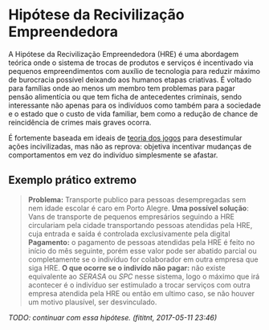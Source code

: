 # Hipótese da Recivilização Empreendedora
A Hipótese da Recivilização Empreendedora (HRE) é uma abordagem teórica onde
o sistema de trocas de produtos e serviços é incentivado via pequenos
empreendimentos com auxílio de tecnologia para reduzir máximo de burocracia
possível deixando aos humanos etapas criativas. É voltado para famílias onde
ao menos um membro tem problemas para pagar pensão alimentícia ou que tem
ficha de antecedentes criminais, sendo interessante não apenas para os
indivíduos como também para a sociedade e o estado que o custo de vida familiar,
bem como a redução de chance de reincidência de crimes mais graves ocorra.

É fortemente baseada em ideais de [teoria dos jogos](https://pt.wikipedia.org/wiki/Teoria_dos_jogos)
para desestimular ações incivilizadas, mas não as reprova: objetiva incentivar
mudanças de comportamentos em vez do indivíduo simplesmente se afastar.

## Exemplo prático extremo

> **Problema:** Transporte publico para pessoas desempregadas sem nem idade
> escolar é caro em Porto Alegre.
> **Uma possível solução**: Vans de transporte de pequenos empresários seguindo
> a HRE circulariam pela cidade transportando pessoas atendidas pela HRE, cuja
> entrada e saída é controlada exclusivamente pela digital
> **Pagamento:** o pagamento de pessoas atendidas pela HRE é feito no início do
> mês seguinte, porém esse valor pode ser abatido parcial ou completamente
> se o indivíduo for colaborador em outra empresa que siga HRE.
> **O que ocorre se o indivído não pagar:** não existe equivalente ao _SERASA_
> ou _SPC_ nesse sistema, logo o máximo que irá acontecer é o indivíduo ser
> estimulado a trocar serviços com outra empresa atendida pela HRE ou então
> em ultimo caso, se não houver um motivo plausível, ser desvinculado.


_TODO: continuar com essa hipótese. (fititnt, 2017-05-11 23:46)_